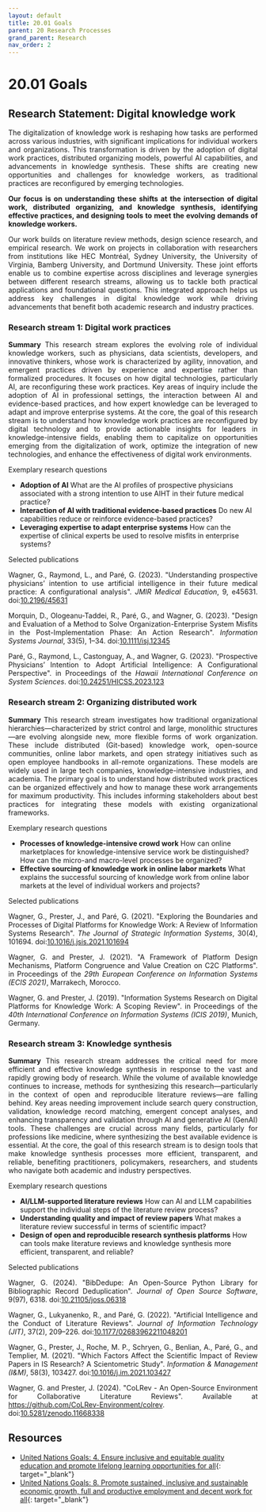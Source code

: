 ```yaml
---
layout: default
title: 20.01 Goals
parent: 20 Research Processes
grand_parent: Research
nav_order: 2
---
```


<style>
  p {
    text-align: justify;
  }
</style>

# 20.01 Goals

## Research Statement: Digital knowledge work

The digitalization of knowledge work is reshaping how tasks are performed across various industries, with significant implications for individual workers and organizations.
This transformation is driven by the adoption of digital work practices, distributed organizing models, powerful AI capabilities, and advancements in knowledge synthesis.
These shifts are creating new opportunities and challenges for knowledge workers, as traditional practices are reconfigured by emerging technologies.

**Our focus is on understanding these shifts at the intersection of digital work, distributed organizing, and knowledge synthesis, identifying effective practices, and designing tools to meet the evolving demands of knowledge workers.**

Our work builds on literature review methods, design science research, and empirical research.
We work on projects in collaboration with researchers from institutions like HEC Montréal, Sydney University, the University of Virginia, Bamberg University, and Dortmund University.
These joint efforts enable us to combine expertise across disciplines and leverage synergies between different research streams, allowing us to tackle both practical applications and foundational questions.
This integrated approach helps us address key challenges in digital knowledge work while driving advancements that benefit both academic research and industry practices.

### Research stream 1: Digital work practices

**Summary** This research stream explores the evolving role of individual knowledge workers, such as physicians, data scientists, developers, and innovative thinkers, whose work is characterized by agility, innovation, and emergent practices driven by experience and expertise rather than formalized procedures.
It focuses on how digital technologies, particularly AI, are reconfiguring these work practices.
Key areas of inquiry include the adoption of AI in professional settings, the interaction between AI and evidence-based practices, and how expert knowledge can be leveraged to adapt and improve enterprise systems.
At the core, the goal of this research stream is to understand how knowledge work practices are reconfigured by digital technology and to provide actionable insights for leaders in knowledge-intensive fields, enabling them to capitalize on opportunities emerging from the digitalization of work, optimize the integration of new technologies, and enhance the effectiveness of digital work environments.

Exemplary research questions

- **Adoption of AI** What are the AI profiles of prospective physicians associated with a strong intention to use AIHT in their future medical practice?
- **Interaction of AI with traditional evidence-based practices** Do new AI capabilities reduce or reinforce evidence-based practices?
- **Leveraging expertise to adapt enterprise systems** How can the expertise of clinical experts be used to resolve misfits in enterprise systems? 

Selected publications

<div class="references">
    <p>Wagner, G., Raymond, L., and Paré, G. (2023). "Understanding prospective physicians’ intention to use artificial intelligence in their future medical practice: A configurational analysis". <em>JMIR Medical Education</em>, 9, e45631. doi:<a href="https://doi.org/10.2196/45631" target="_blank">10.2196/45631</a></p>
    <p>Morquin, D., Ologeanu-Taddei, R., Paré, G., and Wagner, G. (2023). "Design and Evaluation of a Method to Solve Organization-Enterprise System Misfits in the Post-Implementation Phase: An Action Research". <em>Information Systems Journal</em>, 33(5), 1–34. doi:<a href="https://doi.org/10.1111/isj.12345" target="_blank">10.1111/isj.12345</a></p>
    <p>Paré, G., Raymond, L., Castonguay, A., and Wagner, G. (2023). "Prospective Physicians’ Intention to Adopt Artificial Intelligence: A Configurational Perspective". in Proceedings of the <em>Hawaii International Conference on System Sciences</em>. doi:<a href="https://doi.org/10.24251/HICSS.2023.123" target="_blank">10.24251/HICSS.2023.123</a></p>
</div>

### Research stream 2: Organizing distributed work

**Summary** This research stream investigates how traditional organizational hierarchies—characterized by strict control and large, monolithic structures—are evolving alongside new, more flexible forms of work organization.
These include distributed (Git-based) knowledge work, open-source communities, online labor markets, and open strategy initiatives such as open employee handbooks in all-remote organizations.
These models are widely used in large tech companies, knowledge-intensive industries, and academia.
The primary goal is to understand how distributed work practices can be organized effectively and how to manage these work arrangements for maximum productivity.
This includes informing stakeholders about best practices for integrating these models with existing organizational frameworks.

Exemplary research questions

- **Processes of knowledge-intensive crowd work** How can online marketplaces for knowledge-intensive service work be distinguished? How can the micro-and macro-level processes be organized?
- **Effective sourcing of knowledge work in online labor markets** What explains the successful sourcing of knowledge work from online labor markets at the level of individual workers and projects?

Selected publications

<div class="references">
    <p>Wagner, G., Prester, J., and Paré, G. (2021). "Exploring the Boundaries and Processes of Digital Platforms for Knowledge Work: A Review of Information Systems Research". <em>The Journal of Strategic Information Systems</em>, 30(4), 101694. doi:<a href="https://doi.org/10.1016/j.jsis.2021.101694" target="_blank">10.1016/j.jsis.2021.101694</a></p>
    <p>Wagner, G. and Prester, J. (2021). "A Framework of Platform Design Mechanisms, Platform Congruence and Value Creation on C2C Platforms". in Proceedings of the <em>29th European Conference on Information Systems (ECIS 2021)</em>, Marrakech, Morocco.</p>
    <p>Wagner, G. and Prester, J. (2019). "Information Systems Research on Digital Platforms for Knowledge Work: A Scoping Review". in Proceedings of the <em>40th International Conference on Information Systems (ICIS 2019)</em>, Munich, Germany.</p>
</div>

### Research stream 3: Knowledge synthesis

**Summary** This research stream addresses the critical need for more efficient and effective knowledge synthesis in response to the vast and rapidly growing body of research.
While the volume of available knowledge continues to increase, methods for synthesizing this research—particularly in the context of open and reproducible literature reviews—are falling behind.
Key areas needing improvement include search query construction, validation, knowledge record matching, emergent concept analyses, and enhancing transparency and validation through AI and generative AI (GenAI) tools.
These challenges are crucial across many fields, particularly for professions like medicine, where synthesizing the best available evidence is essential.
At the core, the goal of this research stream is to design tools that make knowledge synthesis processes more efficient, transparent, and reliable, benefiting practitioners, policymakers, researchers, and students who navigate both academic and industry perspectives.

Exemplary research questions

- **AI/LLM-supported literature reviews** How can AI and LLM capabilities support the individual steps of the literature review process?
- **Understanding quality and impact of review papers** What makes a literature review successful in terms of scientific impact?
- **Design of open and reproducible research synthesis platforms** How can tools make literature reviews and knowledge synthesis more efficient, transparent, and reliable?

Selected publications

<div class="references">
    <p>Wagner, G. (2024). "BibDedupe: An Open-Source Python Library for Bibliographic Record Deduplication". <em>Journal of Open Source Software</em>, 9(97), 6318. doi:<a href="https://doi.org/10.21105/joss.06318" target="_blank">10.21105/joss.06318</a></p>
    <p>Wagner, G., Lukyanenko, R., and Paré, G. (2022). "Artificial Intelligence and the Conduct of Literature Reviews". <em>Journal of Information Technology (JIT)</em>, 37(2), 209–226. doi:<a href="https://doi.org/10.1177/02683962211048201" target="_blank">10.1177/02683962211048201</a></p>
    <p>Wagner, G., Prester, J., Roche, M. P., Schryen, G., Benlian, A., Paré, G., and Templier, M. (2021). "Which Factors Affect the Scientific Impact of Review Papers in IS Research? A Scientometric Study". <em>Information & Management (I&M)</em>, 58(3), 103427. doi:<a href="https://doi.org/10.1016/j.im.2021.103427" target="_blank">10.1016/j.im.2021.103427</a></p>
    <p>Wagner, G. and Prester, J. (2024). "CoLRev - An Open-Source Environment for Collaborative Literature Reviews". Available at <a href="https://github.com/CoLRev-Environment/colrev" target="_blank">https://github.com/CoLRev-Environment/colrev</a>. doi:<a href="https://doi.org/10.5281/zenodo.11668338" target="_blank">10.5281/zenodo.11668338</a></p>
</div>

## Resources

- [United Nations Goals: 4. Ensure inclusive and equitable quality education and promote lifelong learning opportunities for all](https://sdgs.un.org/goals/goal4){: target="_blank"}
- [United Nations Goals: 8. Promote sustained, inclusive and sustainable economic growth, full and productive employment and decent work for all](https://sdgs.un.org/goals/goal8){: target="_blank"}
